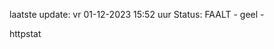 laatste update: 
vr 01-12-2023 15:52   uur 
Status: FAALT - geel - 
<div class="service Y">httpstat</div>